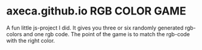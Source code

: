 # axeca.github.io RGB COLOR GAME

A fun little js-project I did. It gives you three or six randomly generated rgb-colors and one rgb code. The point of the 
game is to match the rgb-code with the right color.
